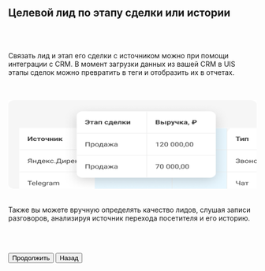 ## Целевой лид по этапу сделки или истории

<br>
<br>

Связать лид и этап его сделки с источником можно при помощи интеграции с CRM. В момент загрузки данных из вашей CRM в UIS этапы сделок можно превратить в теги и отобразить их в отчетах.

<br>
<br>

<img src="6ScreenImage.png" alt="" width="100%" height="180px"/>

<br>
<br>

Также вы можете вручную определять качество лидов, слушая записи разговоров, анализируя источник перехода посетителя и его историю.

<br>
<br>

<button b_to="/calltracking/7Screen.md" b_type="fill" b_theme="primary">Продолжить</button>
<button b_to="/calltracking/5Screen.md" b_type="outline" b_theme="secondary">Назад</button>
